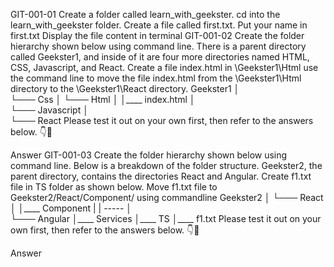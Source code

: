GIT-001-01
Create a folder called learn_with_geekster.
cd into the learn_with_geekster folder.
Create a file called first.txt.
Put your name in first.txt
Display the file content in terminal
GIT-001-02
Create the folder hierarchy shown below using command line. There is a parent directory called Geekster1, and inside of it are four more directories named HTML, CSS, Javascript, and React.
Create a file index.html in \Geekster1\Html
use the command line to move the file index.html from the \Geekster1\Html directory to the \Geekster1\React directory.
Geekster1
│   
└─── Css
│
└─── Html
│   │____ index.html
│    
└─── Javascript
│   
└─── React
Please test it out on your own first, then refer to the answers below. 👇🙂

Answer
GIT-001-03
Create the folder hierarchy shown below using command line. Below is a breakdown of the folder structure. Geekster2, the parent directory, contains the directories React and Angular.
Create f1.txt file in TS folder as shown below.
Move f1.txt file to Geekster2/React/Component/ using commandline
Geekster2
│
└─── React
│   │____ Component
|              | -----
│   
└─── Angular
        │____ Services
                  │____ TS
                          │____ f1.txt
Please test it out on your own first, then refer to the answers below. 👇🙂

Answer

